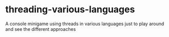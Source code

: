 # threading-various-languages
A console minigame using threads in various languages just to play around and see the different approaches
